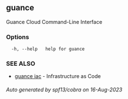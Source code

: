 ## guance

Guance Cloud Command-Line Interface

### Options

```
  -h, --help   help for guance
```

### SEE ALSO

- [guance iac](guance_iac.md) - Infrastructure as Code

###### Auto generated by spf13/cobra on 16-Aug-2023
